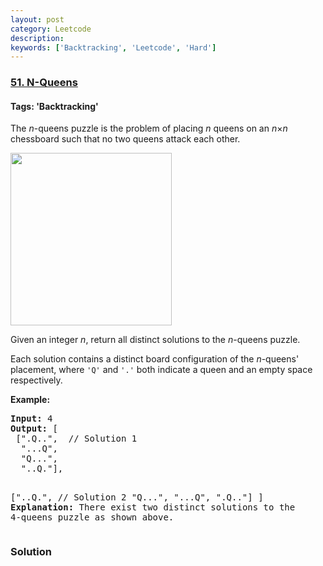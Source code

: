 ```yaml
---
layout: post
category: Leetcode
description: 
keywords: ['Backtracking', 'Leetcode', 'Hard']
---
```

### [51. N-Queens](https://leetcode.com/problems/n-queens)

#### Tags: 'Backtracking'

<div class="content__u3I1 question-content__JfgR"><div><p>The <em>n</em>-queens puzzle is the problem of placing <em>n</em> queens on an <em>n</em>×<em>n</em> chessboard such that no two queens attack each other.</p>
<p><img alt="" src="https://assets.leetcode.com/uploads/2018/10/12/8-queens.png" style="width: 258px; height: 276px;"/></p>
<p>Given an integer <em>n</em>, return all distinct solutions to the <em>n</em>-queens puzzle.</p>
<p>Each solution contains a distinct board configuration of the <em>n</em>-queens' placement, where <code>'Q'</code> and <code>'.'</code> both indicate a queen and an empty space respectively.</p>
<p><strong>Example:</strong></p>
<pre><strong>Input:</strong> 4
<strong>Output:</strong> [
 [".Q..",  // Solution 1
  "...Q",
  "Q...",
  "..Q."],

 ["..Q.",  // Solution 2
  "Q...",
  "...Q",
  ".Q.."]
]
<strong>Explanation:</strong> There exist two distinct solutions to the 4-queens puzzle as shown above.
</pre>
</div></div>

### Solution
